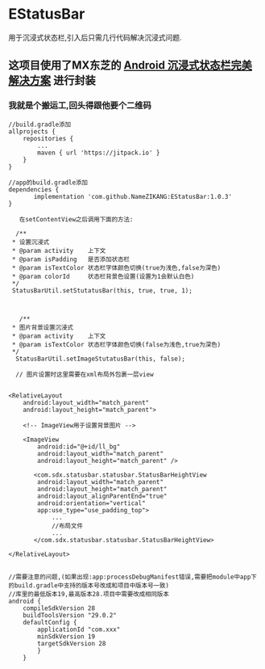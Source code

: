 # EStatusBar
用于沉浸式状态栏,引入后只需几行代码解决沉浸式问题.

## 这项目使用了MX东芝的  [Android 沉浸式状态栏完美解决方案](https://blog.csdn.net/u014418171/article/details/81223681)  进行封装


### 我就是个搬运工,回头得跟他要个二维码

    //build.gradle添加
    allprojects {
		repositories {
			...
			maven { url 'https://jitpack.io' }
		}
	}

	//app的build.gradle添加
    dependencies {
	       implementation 'com.github.NameZIKANG:EStatusBar:1.0.3'
	}

       在setContentView之后调用下面的方法:

      /**
     * 设置沉浸式
     * @param activity    上下文
     * @param isPadding   是否添加状态栏
     * @param isTextColor 状态栏字体颜色切换(true为浅色,false为深色)
     * @param colorId     状态栏背景色设置(设置为1会默认白色)
     */
     StatusBarUtil.setStutatusBar(this, true, true, 1);



       /**
     * 图片背景设置沉浸式
     * @param activity    上下文
     * @param isTextColor 状态栏字体颜色切换(false为浅色,true为深色)
     */
      StatusBarUtil.setImageStutatusBar(this, false);

      // 图片设置时这里需要在xml布局外包裹一层view


    <RelativeLayout
        android:layout_width="match_parent"
        android:layout_height="match_parent">

		<!-- ImageView用于设置背景图片 -->

        <ImageView
            android:id="@+id/ll_bg"
            android:layout_width="match_parent"
            android:layout_height="match_parent" />

           <com.sdx.statusbar.statusbar.StatusBarHeightView
            android:layout_width="match_parent"
            android:layout_height="match_parent"
            android:layout_alignParentEnd="true"
            android:orientation="vertical"
            app:use_type="use_padding_top">
            	...
            	//布局文件
            	...
           </com.sdx.statusbar.statusbar.StatusBarHeightView>

    </RelativeLayout>


    //需要注意的问题,(如果出现:app:processDebugManifest错误,需要把module中app下的build.gradle中支持的版本号改成和项目中版本号一致)
    //库里的最低版本19,最高版本28.项目中需要改成相同版本
    android {
        compileSdkVersion 28
        buildToolsVersion "29.0.2"
        defaultConfig {
            applicationId "com.xxx"
            minSdkVersion 19
            targetSdkVersion 28
    		}
    	}